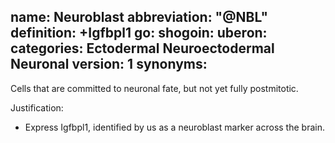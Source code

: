 name: Neuroblast
abbreviation: "@NBL"
definition: +Igfbpl1
go:
shogoin: 
uberon: 
categories: Ectodermal Neuroectodermal Neuronal
version: 1
synonyms:
---

Cells that are committed to neuronal fate, but not yet fully postmitotic.

Justification:

* Express Igfbpl1, identified by us as a neuroblast marker across the brain.
